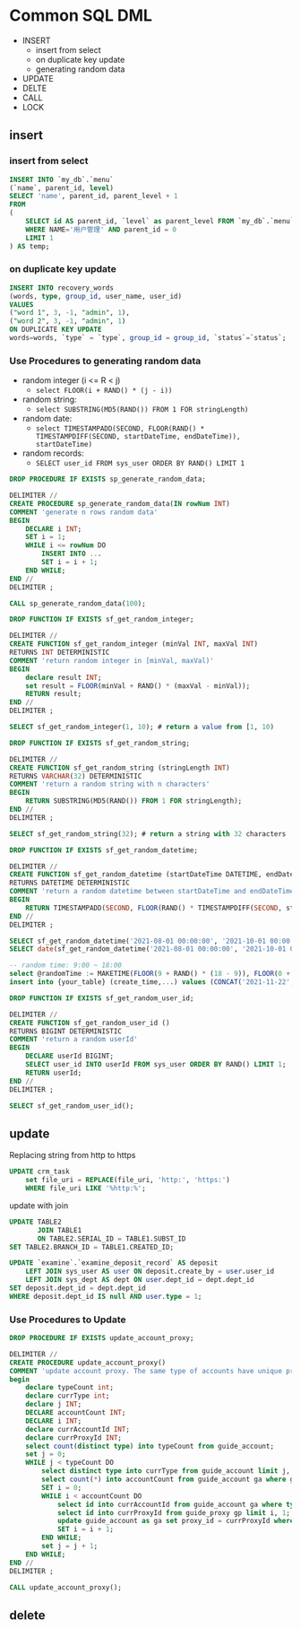 # Common SQL DML

- INSERT
  - insert from select
  - on duplicate key update
  - generating random data
- UPDATE
- DELTE
- CALL
- LOCK

## insert

### insert from select

```sql
INSERT INTO `my_db`.`menu` 
(`name`, parent_id, level)
SELECT 'name', parent_id, parent_level + 1
FROM 
(
    SELECT id AS parent_id, `level` as parent_level FROM `my_db`.`menu` 
    WHERE NAME='用户管理' AND parent_id = 0
    LIMIT 1
) AS temp;
```

### on duplicate key update

```sql
INSERT INTO recovery_words
(words, type, group_id, user_name, user_id) 
VALUES 
("word 1", 3, -1, "admin", 1),
("word 2", 3, -1, "admin", 1)
ON DUPLICATE KEY UPDATE 
words=words, `type` = `type`, group_id = group_id, `status`=`status`;
```

### Use Procedures to generating random data

- random integer (i <= R < j)
  - `select FLOOR(i + RAND() * (j - i))`
- random string: 
  - `select SUBSTRING(MD5(RAND()) FROM 1 FOR stringLength) `
- random date:
  - `select TIMESTAMPADD(SECOND, FLOOR(RAND() * TIMESTAMPDIFF(SECOND, startDateTime, endDateTime)), startDateTime)`
- random records: 
  - `SELECT user_id FROM sys_user ORDER BY RAND() LIMIT 1`

```sql
DROP PROCEDURE IF EXISTS sp_generate_random_data;

DELIMITER //
CREATE PROCEDURE sp_generate_random_data(IN rowNum INT)
COMMENT 'generate n rows random data'
BEGIN
	DECLARE i INT;
    SET i = 1;
    WHILE i <= rowNum DO
    	INSERT INTO ...
        SET i = i + 1;
	END WHILE;
END //
DELIMITER ;

CALL sp_generate_random_data(100);
```

```sql
DROP FUNCTION IF EXISTS sf_get_random_integer;

DELIMITER //
CREATE FUNCTION sf_get_random_integer (minVal INT, maxVal INT)
RETURNS INT DETERMINISTIC
COMMENT 'return random integer in [minVal, maxVal)'
BEGIN
    declare result INT;
    set result = FLOOR(minVal + RAND() * (maxVal - minVal));
    RETURN result;  
END //
DELIMITER ;

SELECT sf_get_random_integer(1, 10); # return a value from [1, 10)
```

```sql
DROP FUNCTION IF EXISTS sf_get_random_string;

DELIMITER //
CREATE FUNCTION sf_get_random_string (stringLength INT)
RETURNS VARCHAR(32) DETERMINISTIC
COMMENT 'return a random string with n characters'
BEGIN
	RETURN SUBSTRING(MD5(RAND()) FROM 1 FOR stringLength);
END //
DELIMITER ;

SELECT sf_get_random_string(32); # return a string with 32 characters
```

```sql
DROP FUNCTION IF EXISTS sf_get_random_datetime;

DELIMITER //
CREATE FUNCTION sf_get_random_datetime (startDateTime DATETIME, endDateTime DATETIME)
RETURNS DATETIME DETERMINISTIC
COMMENT 'return a random datetime between startDateTime and endDateTime'
BEGIN
	RETURN TIMESTAMPADD(SECOND, FLOOR(RAND() * TIMESTAMPDIFF(SECOND, startDateTime, endDateTime)), startDateTime);
END //
DELIMITER ;

SELECT sf_get_random_datetime('2021-08-01 00:00:00', '2021-10-01 00:00:00');
SELECT date(sf_get_random_datetime('2021-08-01 00:00:00', '2021-10-01 00:00:00'));
```

```sql
-- random time: 9:00 ~ 18:00
select @randomTime := MAKETIME(FLOOR(9 + RAND() * (18 - 9)), FLOOR(0 + RAND() * (59 - 0)), FLOOR(0 + RAND() * (59 - 0)))
insert into {your_table} (create_time,...) values (CONCAT('2021-11-22', @randomTime),...)
```

```sql
DROP FUNCTION IF EXISTS sf_get_random_user_id;

DELIMITER //
CREATE FUNCTION sf_get_random_user_id ()
RETURNS BIGINT DETERMINISTIC
COMMENT 'return a random userId'
BEGIN
	DECLARE userId BIGINT;
	SELECT user_id INTO userId FROM sys_user ORDER BY RAND() LIMIT 1;
	RETURN userId;
END //
DELIMITER ;

SELECT sf_get_random_user_id();
```



## update

Replacing string from http to https

```sql
UPDATE crm_task
	set file_uri = REPLACE(file_uri, 'http:', 'https:')
	WHERE file_uri LIKE '%http:%';
```

update with join

```sql
UPDATE TABLE2
       JOIN TABLE1
       ON TABLE2.SERIAL_ID = TABLE1.SUBST_ID
SET TABLE2.BRANCH_ID = TABLE1.CREATED_ID;
```

```sql
UPDATE `examine`.`examine_deposit_record` AS deposit
	LEFT JOIN sys_user AS user ON deposit.create_by = user.user_id
	LEFT JOIN sys_dept AS dept ON user.dept_id = dept.dept_id 
SET deposit.dept_id = dept.dept_id
WHERE deposit.dept_id IS null AND user.type = 1;
```

### Use Procedures to Update

```sql
DROP PROCEDURE IF EXISTS update_account_proxy;

DELIMITER //
CREATE PROCEDURE update_account_proxy()
COMMENT 'update account proxy. The same type of accounts have unique proxy_id'
begin
    declare typeCount int;
    declare currType int;
    declare j INT;
    DECLARE accountCount INT;
    DECLARE i INT;
    declare currAccountId INT;
    declare currProxyId INT;
    select count(distinct type) into typeCount from guide_account;
    set j = 0;
    WHILE j < typeCount DO
        select distinct type into currType from guide_account limit j, 1;
        select count(*) into accountCount from guide_account ga where ga.`type` = currType;
        SET i = 0;
        WHILE i < accountCount DO
            select id into currAccountId from guide_account ga where type = currType limit i, 1;
            select id into currProxyId from guide_proxy gp limit i, 1;
            update guide_account as ga set proxy_id = currProxyId where id = currAccountId;
            SET i = i + 1;
        END WHILE;
        set j = j + 1;
    END WHILE;
END //
DELIMITER ;

CALL update_account_proxy();
```



## delete